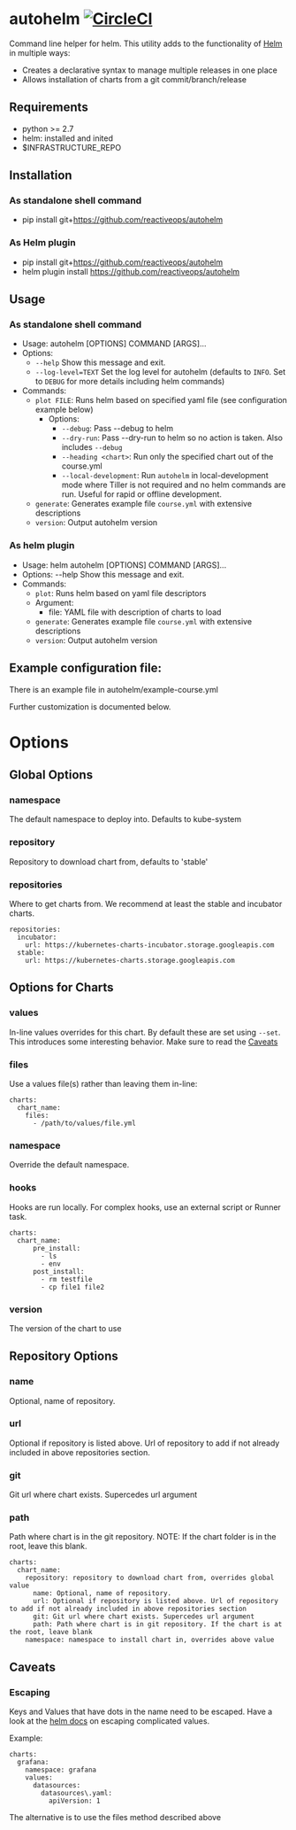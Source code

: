 
# autohelm [![CircleCI](https://circleci.com/gh/reactiveops/autohelm.svg?style=svg)](https://circleci.com/gh/reactiveops/autohelm)

Command line helper for helm.
This utility adds to the functionality of [Helm](https://github.com/kubernetes/helm) in multiple ways:
* Creates a declarative syntax to manage multiple releases in one place
* Allows installation of charts from a git commit/branch/release

## Requirements
- python >= 2.7
- helm: installed and inited
- $INFRASTRUCTURE_REPO

## Installation
### As standalone shell command
- pip install git+https://github.com/reactiveops/autohelm
### As Helm plugin
- pip install git+https://github.com/reactiveops/autohelm
- helm plugin install https://github.com/reactiveops/autohelm

## Usage
### As standalone shell command
- Usage: autohelm [OPTIONS] COMMAND [ARGS]...
- Options:
    * `--help`  Show this message and exit.
    * `--log-level=TEXT` Set the log level for autohelm (defaults to `INFO`. Set to `DEBUG` for more details including helm commands)
- Commands:
  * `plot FILE`: Runs helm based on specified yaml file (see configuration example below)
    * Options:
      * `--debug`: Pass --debug to helm
      * `--dry-run`: Pass --dry-run to helm so no action is taken. Also includes `--debug`
      * `--heading <chart>`: Run only the specified chart out of the course.yml
      * `--local-development`: Run `autohelm` in local-development mode where Tiller is not required and no helm commands are run. Useful for rapid or offline development.
  * `generate`: Generates example file `course.yml` with extensive descriptions
  * `version`: Output autohelm version
### As helm plugin
- Usage: helm autohelm [OPTIONS] COMMAND [ARGS]...
- Options:
    --help  Show this message and exit.
- Commands:
  * `plot`: Runs helm based on yaml file descriptors
  * Argument:
    - file: YAML file with description of charts to load
  * `generate`: Generates example file `course.yml` with extensive descriptions
  * `version`: Output autohelm version

## Example configuration file:

There is an example file in autohelm/example-course.yml

Further customization is documented below.

# Options

## Global Options

### namespace

The default namespace to deploy into.  Defaults to kube-system

### repository

Repository to download chart from, defaults to 'stable'

### repositories

Where to get charts from.  We recommend at least the stable and incubator charts.

```
repositories:
  incubator:
    url: https://kubernetes-charts-incubator.storage.googleapis.com
  stable:
    url: https://kubernetes-charts.storage.googleapis.com
```

## Options for Charts

### values

In-line values overrides for this chart. By default these are set using `--set`.  This introduces some interesting behavior.  Make sure to read the [Caveats](#caveats)

### files

Use a values file(s) rather than leaving them in-line:

```
charts:
  chart_name:
    files:
      - /path/to/values/file.yml
```

### namespace

Override the default namespace.

### hooks

Hooks are run locally. For complex hooks, use an external script or Runner task.

```
charts:
  chart_name:
      pre_install:
        - ls
        - env
      post_install:
        - rm testfile
        - cp file1 file2
```

### version

The version of the chart to use

## Repository Options

### name

Optional, name of repository.

### url

Optional if repository is listed above. Url of repository to add if not already included in above repositories section.

### git

Git url where chart exists. Supercedes url argument

### path

Path where chart is in the git repository.  NOTE: If the chart folder is in the root, leave this blank.

```
charts:
  chart_name:
    repository: repository to download chart from, overrides global value
      name: Optional, name of repository.
      url: Optional if repository is listed above. Url of repository to add if not already included in above repositories section
      git: Git url where chart exists. Supercedes url argument
      path: Path where chart is in git repository. If the chart is at the root, leave blank
    namespace: namespace to install chart in, overrides above value
```

## Caveats

### Escaping

Keys and Values that have dots in the name need to be escaped.  Have a look at the [helm docs](https://github.com/kubernetes/helm/blob/master/docs/using_helm.md#the-format-and-limitations-of---set) on escaping complicated values.

Example:

```
charts:
  grafana:
    namespace: grafana
    values:
      datasources:
        datasources\.yaml:
          apiVersion: 1
```

The alternative is to use the files method described above
